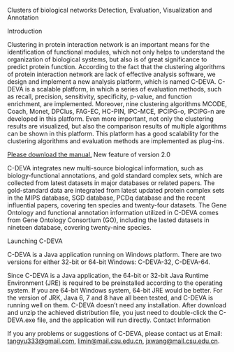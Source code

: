
Clusters of biological networks Detection, Evaluation, Visualization and Annotation

Introduction

Clustering in protein interaction network is an important means for the identification of functional modules, which not only helps to understand the organization of biological systems, but also is of great significance to predict protein function. According to the fact that the clustering algorithms of protein interaction network are lack of effective analysis software, we design and implement a new analysis platform, which is named C-DEVA. C-DEVA is a scalable platform, in which a series of evaluation methods, such as recall, precision, sensitivity, specificity, p-value, and function enrichment, are implemented. Moreover, nine clustering algorithms MCODE, Coach, Monet, DPClus, FAG-EC, HC-PIN, IPC-MCE, IPCIPG-o, IPCIPG-n are developed in this platform. Even more important, not only the clustering results are visualized, but also the comparison results of multiple algorithms can be shown in this platform. This platform has a good scalability for the clustering algorithms and evaluation methods are implemented as plug-ins.

[Please download the manual.](https://drive.google.com/file/d/0B13gZNlVofBmU3FjWTl4d2Y2OXc/view?usp=sharing) 
New feature of version 2.0

C-DEVA integrates new multi-source biological information, such as biology-functional annotations, and gold standard complex sets, which are collected from latest datasets in major databases or related papers. The gold-standard data are integrated from latest updated protein complex sets in the MIPS database, SGD database, PCDq database and the recent influential papers, covering ten species and twenty-four datasets. The Gene Ontology and functional annotation information utilized in C-DEVA comes from Gene Ontology Consortium (GO), including the lasted datasets in nineteen database, covering twenty-nine species.

Launching C-DEVA

C-DEVA is a Java application running on Windows platform. There are two versions for either 32-bit or 64-bit Windows: C-DEVA-32, C-DEVA-64.

Since C-DEVA is a Java application, the 64-bit or 32-bit Java Runtime Environment (JRE) is required to be preinstalled according to the operating system. If you are 64-bit Windows system, 64-bit JRE would be better. For the version of JRK, Java 6, 7 and 8 have all been tested, and C-DEVA is running well on them.
C-DEVA doesn’t need any installation. After download and unzip the achieved distribution file, you just need to double-click the C-DEVA.exe file, and the application will run directly.
Contact Information

If you any problems or suggestions of C-DEVA, please contact us at Email:
tangyu333@gmail.com, limin@mail.csu.edu.cn, jxwang@mail.csu.edu.cn.
